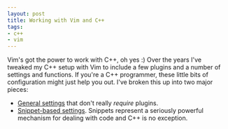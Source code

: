 ```yaml
---
layout: post
title: Working with Vim and C++
tags:
- c++
- vim
---
```

Vim's got the power to work with C++, oh yes :) Over the years I've tweaked my C++ setup with Vim to include a few plugins and a number of settings and functions. If you're a C++ programmer, these little bits of configuration might just help you out. I've broken this up into two major pieces:

- [General settings](general-cpp-settings) that don't really *require* plugins.
- [Snippet-based settings](cpp-snippets). Snippets represent a seriously powerful mechanism for dealing with code and C++ is no exception.
